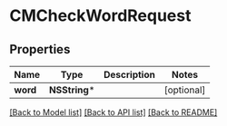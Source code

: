 # CMCheckWordRequest

## Properties
Name | Type | Description | Notes
------------ | ------------- | ------------- | -------------
**word** | **NSString*** |  | [optional] 

[[Back to Model list]](../README.md#documentation-for-models) [[Back to API list]](../README.md#documentation-for-api-endpoints) [[Back to README]](../README.md)


